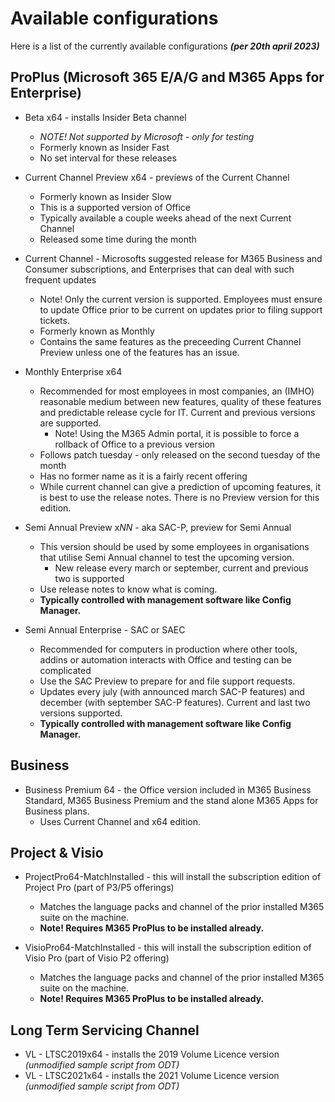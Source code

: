 # Available configurations
Here is a list of the currently available configurations ***(per 20th april 2023)***

## ProPlus (Microsoft 365 E/A/G and M365 Apps for Enterprise)
* Beta x64 - installs Insider Beta channel 
  * _NOTE! Not supported by Microsoft - only for testing_ 
  * Formerly known as Insider Fast
  * No set interval for these releases

* Current Channel Preview x64 - previews of the Current Channel
  * Formerly known as Insider Slow
  * This is a supported version of Office
  * Typically available a couple weeks ahead of the next Current Channel
  * Released some time during the month

* Current Channel - Microsofts suggested release for M365 Business and Consumer subscriptions, and Enterprises that can deal with such frequent updates
  * Note! Only the current version is supported. Employees must ensure to update Office prior to be current on updates prior to filing support tickets.
  * Formerly known as Monthly
  * Contains the same features as the preceeding Current Channel Preview unless one of the features has an issue.

* Monthly Enterprise x64
  * Recommended for most employees in most companies, an (IMHO) reasonable medium between new features, quality of these features and predictable release cycle for IT. Current and previous versions are supported. 
    * Note! Using the M365 Admin portal, it is possible to force a rollback of Office to a previous version
  * Follows patch tuesday - only released on the second tuesday of the month
  * Has no former name as it is a fairly recent offering
  * While current channel can give a prediction of upcoming features, it is best to use the release notes. There is no Preview version for this edition. 

* Semi Annual Preview x*NN* - aka SAC-P, preview for Semi Annual
  * This version should be used by some employees in organisations that utilise Semi Annual channel to test the upcoming version.
    * New release every march or september, current and previous two is supported
  * Use release notes to know what is coming. 
   * **Typically controlled with management software like Config Manager.**

* Semi Annual Enterprise - SAC or SAEC
  * Recommended for computers in production where other tools, addins or automation interacts with Office and testing can be complicated
  * Use the SAC Preview to prepare for and file support requests.
  * Updates every july (with announced march SAC-P features) and december (with september SAC-P features). Current and last two versions supported.
  * **Typically controlled with management software like Config Manager.**

## Business
* Business Premium 64 - the Office version included in M365 Business Standard, M365 Business Premium and the stand alone M365 Apps for Business plans. 
  * Uses Current Channel and x64 edition. 

## Project & Visio
* ProjectPro64-MatchInstalled - this will install the subscription edition of Project Pro (part of P3/P5 offerings)
  * Matches the language packs and channel of the prior installed M365 suite on the machine. 
  * **Note! Requires M365 ProPlus to be installed already.**

* VisioPro64-MatchInstalled - this will install the subscription edition of Visio Pro (part of Visio P2 offering)
  * Matches the language packs and channel of the prior installed M365 suite on the machine. 
  * **Note! Requires M365 ProPlus to be installed already.**

## Long Term Servicing Channel
* VL - LTSC2019x64 - installs the 2019 Volume Licence version *(unmodified sample script from ODT)*
* VL - LTSC2021x64 - installs the 2021 Volume Licence version *(unmodified sample script from ODT)*
